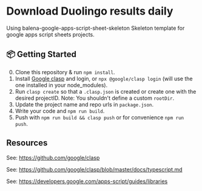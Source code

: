 # Download Duolingo results daily

Using balena-google-apps-script-sheet-skeleton
Skeleton template for google apps script sheets projects.

## :package: Getting Started
0. Clone this repository & run `npm install`.
1. Install [Google clasp](https://github.com/google/clasp) and login,
  or `npx @google/clasp login` (will use the one installed in your node_modules).
2. Run `clasp create` so that a `.clasp.json` is created or create one with the desired projectID.
  Note: You shouldn't define a custom `rootDir`.
3. Update the project name and repo urls in `package.json`.
4. Write your code and `npm run build`.
5. Push with `npm run build && clasp push` or for convenience `npm run push`.


## Resources

See: https://github.com/google/clasp

See: https://github.com/google/clasp/blob/master/docs/typescript.md

See: https://developers.google.com/apps-script/guides/libraries
